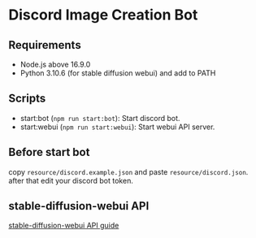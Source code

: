 # Discord Image Creation Bot

## Requirements

* Node.js above 16.9.0
* Python 3.10.6 (for stable diffusion webui) and add to PATH

## Scripts

* start:bot (`npm run start:bot`): Start discord bot.
* start:webui (`npm run start:webui`): Start webui API server.

## Before start bot

copy `resource/discord.example.json` and paste `resource/discord.json`.   
after that edit your discord bot token.

## stable-diffusion-webui API

[stable-diffusion-webui API guide](https://github.com/AUTOMATIC1111/stable-diffusion-webui/wiki/API)

